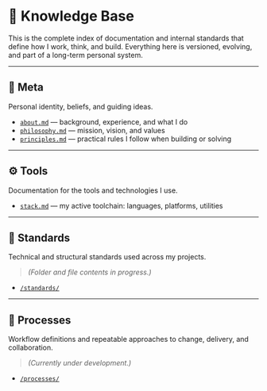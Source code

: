# 🧠 Knowledge Base

This is the complete index of documentation and internal standards that define how I work, think, and build. Everything here is versioned, evolving, and part of a long-term personal system.

---

## 📘 Meta

Personal identity, beliefs, and guiding ideas.

- [`about.md`](./meta/about.md) — background, experience, and what I do
- [`philosophy.md`](./meta/philosophy.md) — mission, vision, and values
- [`principles.md`](./meta/principles.md) — practical rules I follow when building or solving

---

## ⚙️ Tools

Documentation for the tools and technologies I use.

- [`stack.md`](./tools/stack.md) — my active toolchain: languages, platforms, utilities
<!-- future additions could go here -->

---

## 📐 Standards

Technical and structural standards used across my projects.

> _(Folder and file contents in progress.)_

- [`/standards/`](./standards/)

---

## 🔄 Processes

Workflow definitions and repeatable approaches to change, delivery, and collaboration.

> _(Currently under development.)_

- [`/processes/`](./processes/)
